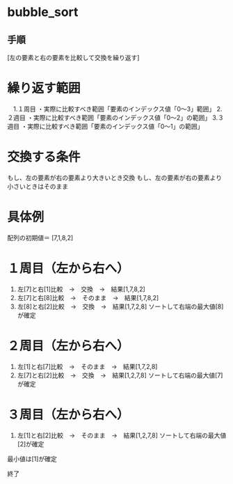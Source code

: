 # bubble_sort

## 手順
[左の要素と右の要素を比較して交換を繰り返す]
# 繰り返す範囲
  　1.１周目
    ・実際に比較すべき範囲「要素のインデックス値「0～3」範囲」
    2.２週目
    ・実際に比較すべき範囲「要素のインデックス値「0～2」の範囲」
    3.３週目
    ・実際に比較すべき範囲「要素のインデックス値「0～1」の範囲」

# 交換する条件
もし、左の要素が右の要素より大きいとき交換
もし、左の要素が右の要素より小さいときはそのまま

# 具体例
配列の初期値＝ [7,1,8,2]

# １周目（左から右へ）　
1. 左[7]と右[1]比較　→　交換　→　結果[1,7,8,2]
2. 左[7]と右[8]比較　→　そのまま　→　結果[1,7,8,2]
3. 左[8]と右[2]比較　→　交換　→　結果[1,7,2,8]
ソートして右端の最大値[8]が確定

# ２周目（左から右へ）　
1. 左[1]と右[7]比較　→　そのまま　→　結果[1,7,2,8]
2. 左[7]と右[2]比較　→　交換　→　結果[1,2,7,8]
ソートして右端の最大値[7]が確定

# ３周目（左から右へ）
1. 左[1]と右[2]比較　→　そのまま　→　結果[1,2,7,8]
ソートして右端の最大値[2]が確定

最小値は[1]が確定

終了
